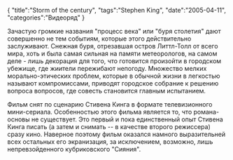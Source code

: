 {
"title":"Storm of the century",
"tags":"Stephen King",
"date":"2005-04-11",
"categories":"Видеоряд"
}

Зачастую громкие названия "процесс века" или "буря столетия" дают совершенно не тем событиям, которые этого действительно заслуживают. Снежная буря, отрезавшая остров Литтл-Толл от всего мира, хоть и была самая сильная на памяти метеорологов, на самом деле - лишь декорация для того, что готовится произойти в городском убежище, где жиители пережибают непогоду. Множество мелких морально-этических проблем, которые в обычной жизни в легкостью называют компромиссами, приводят городское собрание к решению вопроса вопросов, где совесть становится главным испытанием.

Фильм снят по сценарию Стивена Кинга в формате телевизионного мини-сериала. Особенностью этого фильма является то, что романа-основы не существует. Это первый и пока единственный опыт Стивена Кинга писать (а затем и снимать -- в качестве второго режиссера) сразу кино. Наверное поэтому фильм оказался намного выразительней всех остальных его экранизация, за исключением, возможно, лишь непревзойденного кубриковского "Сияния".
